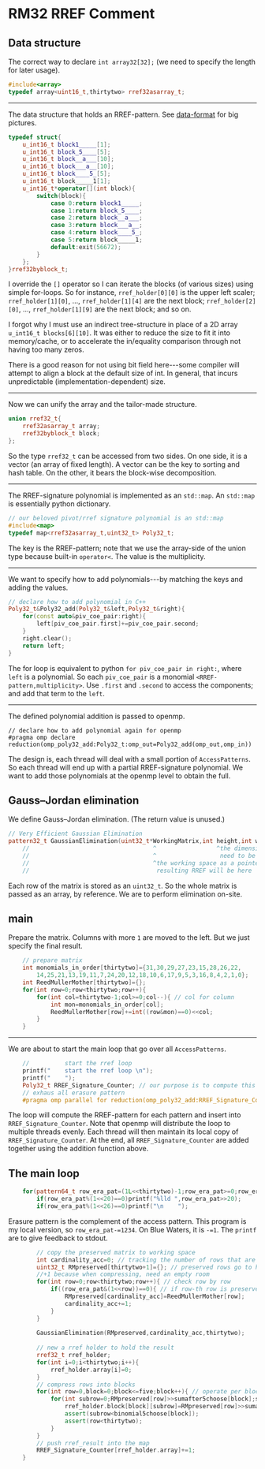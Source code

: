 
# RM32 RREF Comment

## Data structure

The correct way to declare `int array32[32];`
(we need to specify the length for later usage).

```C++
#include<array>
typedef array<uint16_t,thirtytwo> rref32asarray_t;
```

---

The data structure that holds an RREF-pattern.
See [data-format](../format.md) for big pictures.

```C++
typedef struct{
    u_int16_t block1_____[1];
    u_int16_t block_5____[5];
    u_int16_t block__a___[10];
    u_int16_t block___a__[10];
    u_int16_t block____5_[5];
    u_int16_t block_____1[1];
    u_int16_t*operator[](int block){
        switch(block){
            case 0:return block1_____;
            case 1:return block_5____;
            case 2:return block__a___;
            case 3:return block___a__;
            case 4:return block____5_;
            case 5:return block_____1;
            default:exit(56672);
        }
    };
}rref32byblock_t;
```

I override the `[]` operator so I can
iterate the blocks (of various sizes) using simple for-loops.
So for instance, `rref_holder[0][0]` is the upper left scaler;
`rref_holder[1][0]`, ..., `rref_holder[1][4]` are the next block;
`rref_holder[2][0]`, ..., `rref_holder[1][9]` are the next block;
and so on.

I forgot why I must use an indirect tree-structure
in place of a 2D array `u_int16_t blocks[6][10]`.
It was either to reduce the size to fit it into memory/cache,
or to accelerate the in/equality comparison through  not having too many zeros.

There is a good reason for not using bit field here---some compiler
will attempt to align a block at the default size of int.
In general, that incurs unpredictable (implementation-dependent) size.

---

Now we can unify the array and the tailor-made structure.

```C++
union rref32_t{
    rref32asarray_t array;
    rref32byblock_t block;
};
````

So the type `rref32_t` can be accessed from two sides.
On one side, it is a vector (an array of fixed length).
A vector can be the key to sorting and hash table.
On the other, it bears the block-wise decomposition.

---

The RREF-signature polynomial is implemented as an `std::map`.
An `std::map` is essentially python dictionary.

```C++
// our beloved pivot/rref signature polynomial is an std::map
#include<map>
typedef map<rref32asarray_t,uint32_t> Poly32_t;
```

The key is the RREF-pattern;
note that we use the array-side of the union type because built-in `operator<`.
The value is the multiplicity.

---

We want to specify how to add polynomials---by
matching the keys and adding the values.

```C++
// declare how to add polynomial in C++
Poly32_t&Poly32_add(Poly32_t&left,Poly32_t&right){
    for(const auto&piv_coe_pair:right){
        left[piv_coe_pair.first]+=piv_coe_pair.second;
    }
    right.clear();
    return left;
}
```

The for loop is equivalent to python `for piv_coe_pair in right:`,
where `left` is a polynomial.
So each `piv_coe_pair` is a monomial `<RREF-pattern,multiplicity>`.
Use `.first` and `.second` to access the components;
and add that term to the `left`.

---

The defined polynomial addition is passed to openmp.

```
// declare how to add polynomial again for openmp
#pragma omp declare reduction(omp_poly32_add:Poly32_t:omp_out=Poly32_add(omp_out,omp_in))
```

The design is, each thread will deal with a small portion of `AccessPatterns`.
So each thread will end up with a partial RREF-signature polynomial.
We want to add those polynomials at the openmp level to obtain the full.

## Gauss–Jordan elimination

We define Gauss–Jordan elimination.
(The return value is unused.)

```C++
// Very Efficient Gaussian Elimination
pattern32_t GaussianElimination(uint32_t*WorkingMatrix,int height,int width){
    //                                   ^                 ^the dimension of the matrix
    //                                   ^                  need to be boundary-safe
    //                                   ^the working space as a pointer
    //                                    resulting RREF will be here
```

Each row of the matrix is stored as an `uint32_t`.
So the whole matrix is passed as an array, by reference.
We are to perform elimination on-site.

## main

Prepare the matrix.
Columns with more `1` are moved to the left.
But we just specify the final result.

```C++
    // prepare matrix
    int monomials_in_order[thirtytwo]={31,30,29,27,23,15,28,26,22,
        14,25,21,13,19,11,7,24,20,12,18,10,6,17,9,5,3,16,8,4,2,1,0};
    int ReedMullerMother[thirtytwo]={};
    for(int row=0;row<thirtytwo;row++){
        for(int col=thirtytwo-1;col>=0;col--){ // col for column
            int mon=monomials_in_order[col];
            ReedMullerMother[row]+=int((row&mon)==0)<<col;
        }
    }
```

---

We are about to start the main loop that go over all `AccessPatterns`.

```C++
    //          start the rref loop
    printf("    start the rref loop \n");
    printf("    ");
    Poly32_t RREF_Signature_Counter; // our purpose is to compute this
    // exhaus all erasure pattern
    #pragma omp parallel for reduction(omp_poly32_add:RREF_Signature_Counter)
```

The loop will compute the RREF-pattern for each pattern
and insert into `RREF_Signature_Counter`.
Note that openmp will distribute the loop to multiple threads evenly.
Each thread will then maintain its local copy of `RREF_Signature_Counter`.
At the end, all `RREF_Signature_Counter` are added together
using the addition function above.

## The main loop

```C++
    for(pattern64_t row_era_pat=(1L<<thirtytwo)-1;row_era_pat>=0;row_era_pat-=1234){ // era for erasure pattern
        if(row_era_pat%(1<<20)==0)printf("%lld ",row_era_pat>>20);
        if(row_era_pat%(1<<26)==0)printf("\n    ");
```

Erasure pattern is the complement of the access pattern.
This program is my local version, so `row_era_pat-=1234`.
On Blue Waters, it is `-=1`.
The `printf` are to give feedback to stdout.

```C++
        // copy the preserved matrix to working space
        int cardinality_acc=0; // tracking the number of rows that are preserved when erasing (i.e. cardinality in matroid language)
        uint32_t RMpreserved[thirtytwo+1]={}; // preserved rows go to here, the working space.
        //+1 because when compressing, need an empty room
        for(int row=0;row<thirtytwo;row++){ // check row by row
            if((row_era_pat&(1<<row))==0){ // if row-th row is preserved (i.e. if not erased)
                RMpreserved[cardinality_acc]=ReedMullerMother[row];
                cardinality_acc+=1;
            }
        }
        
        GaussianElimination(RMpreserved,cardinality_acc,thirtytwo);
        
        // new a rref holder to hold the result
        rref32_t rref_holder;
        for(int i=0;i<thirtytwo;i++){
            rref_holder.array[i]=0;
        }
        // compress rows into blocks
        for(int row=0,block=0;block<=five;block++){ // operate per block
            for(int subrow=0;RMpreserved[row]>>sumafter5choose[block];subrow++,row++){
                rref_holder.block[block][subrow]=RMpreserved[row]>>sumafter5choose[block];
                assert(subrow<binomial5choose[block]);
                assert(row<thirtytwo);
            }
        }
        // push rref_result into the map
        RREF_Signature_Counter[rref_holder.array]+=1;
    }
```
